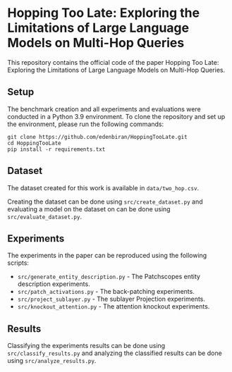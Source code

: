 # Hopping Too Late: Exploring the Limitations of Large Language Models on Multi-Hop Queries

This repository contains the official code of the paper 
Hopping Too Late: Exploring the Limitations of Large Language Models on Multi-Hop Queries.

## Setup

The benchmark creation and all experiments and evaluations were conducted in a Python 3.9 environment.
To clone the repository and set up the environment, please run the following commands:
```shell
git clone https://github.com/edenbiran/HoppingTooLate.git
cd HoppingTooLate
pip install -r requirements.txt
```

## Dataset

The dataset created for this work is available in `data/two_hop.csv`. 

Creating the dataset can be done using `src/create_dataset.py` and evaluating a model on the dataset on can be done using `src/evaluate_dataset.py`.

## Experiments

The experiments in the paper can be reproduced using the following scripts:
- `src/generate_entity_description.py` - The Patchscopes entity description experiments.
- `src/patch_activations.py` - The back-patching experiments.
- `src/project_sublayer.py` - The sublayer Projection experiments.
- `src/knockout_attention.py` - The attention knockout experiments.

## Results

Classifying the experiments results can be done using `src/classify_results.py` and analyzing the classified results can be done using `src/analyze_results.py`.
